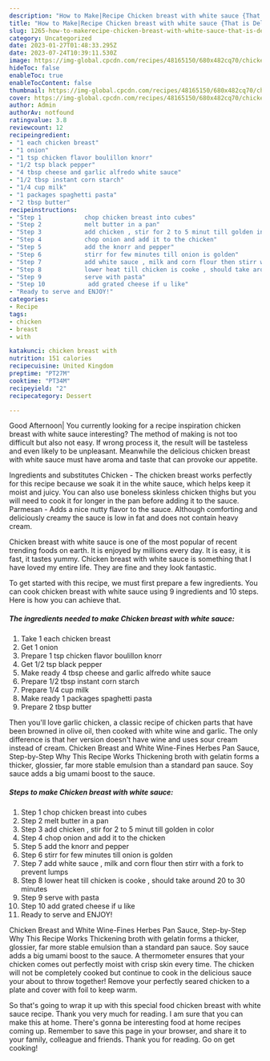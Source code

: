 ```yaml
---
description: "How to Make|Recipe Chicken breast with white sauce {That is Delicious"
title: "How to Make|Recipe Chicken breast with white sauce {That is Delicious"
slug: 1265-how-to-makerecipe-chicken-breast-with-white-sauce-that-is-delicious
category: Uncategorized
date: 2023-01-27T01:48:33.295Z
date: 2023-07-24T10:39:11.530Z
image: https://img-global.cpcdn.com/recipes/48165150/680x482cq70/chicken-breast-with-white-sauce-recipe-main-photo.jpg
hideToc: false
enableToc: true
enableTocContent: false
thumbnail: https://img-global.cpcdn.com/recipes/48165150/680x482cq70/chicken-breast-with-white-sauce-recipe-main-photo.jpg
cover: https://img-global.cpcdn.com/recipes/48165150/680x482cq70/chicken-breast-with-white-sauce-recipe-main-photo.jpg
author: Admin
authorAv: notfound
ratingvalue: 3.8
reviewcount: 12
recipeingredient:
- "1 each chicken breast"
- "1 onion"
- "1 tsp chicken flavor boulillon knorr"
- "1/2 tsp black pepper"
- "4 tbsp cheese and garlic alfredo white sauce"
- "1/2 tbsp instant corn starch"
- "1/4 cup milk"
- "1 packages spaghetti pasta"
- "2 tbsp butter"
recipeinstructions:
- "Step 1            chop chicken breast into cubes"
- "Step 2            melt butter in a pan"
- "Step 3            add chicken , stir for 2 to 5 minut till golden in color"
- "Step 4            chop onion and add it to the chicken"
- "Step 5            add the knorr and pepper"
- "Step 6            stirr for few minutes till onion is golden"
- "Step 7            add white sauce , milk and corn flour then stirr with a fork to prevent lumps"
- "Step 8            lower heat till chicken is cooke , should take around 20 to 30 minutes"
- "Step 9            serve with pasta"
- "Step 10            add grated cheese if u like"
- "Ready to serve and ENJOY!"
categories:
- Recipe
tags:
- chicken
- breast
- with

katakunci: chicken breast with 
nutrition: 151 calories
recipecuisine: United Kingdom
preptime: "PT27M"
cooktime: "PT34M"
recipeyield: "2"
recipecategory: Dessert

---
```



Good Afternoon| You currently looking for a recipe inspiration chicken breast with white sauce interesting? The method of making is not too difficult but also not easy. If wrong process it, the result will be tasteless and even likely to be unpleasant. Meanwhile the delicious chicken breast with white sauce must have aroma and taste that can provoke our appetite.





Ingredients and substitutes Chicken - The chicken breast works perfectly for this recipe because we soak it in the white sauce, which helps keep it moist and juicy. You can also use boneless skinless chicken thighs but you will need to cook it for longer in the pan before adding it to the sauce. Parmesan - Adds a nice nutty flavor to the sauce. Although comforting and deliciously creamy the sauce is low in fat and does not contain heavy cream.

Chicken breast with white sauce is one of the most popular of recent trending foods on earth. It is enjoyed by millions every day. It is easy, it is fast, it tastes yummy. Chicken breast with white sauce is something that I have loved my entire life. They are fine and they look fantastic.


To get started with this recipe, we must first prepare a few ingredients. You can cook chicken breast with white sauce using 9 ingredients and 10 steps. Here is how you can achieve that.

<!--inarticleads1-->

##### The ingredients needed to make Chicken breast with white sauce:

1. Take 1 each chicken breast
1. Get 1 onion
1. Prepare 1 tsp chicken flavor boulillon knorr
1. Get 1/2 tsp black pepper
1. Make ready 4 tbsp cheese and garlic alfredo white sauce
1. Prepare 1/2 tbsp instant corn starch
1. Prepare 1/4 cup milk
1. Make ready 1 packages spaghetti pasta
1. Prepare 2 tbsp butter


Then you&#39;ll love garlic chicken, a classic recipe of chicken parts that have been browned in olive oil, then cooked with white wine and garlic. The only difference is that her version doesn&#39;t have wine and uses sour cream instead of cream. Chicken Breast and White Wine-Fines Herbes Pan Sauce, Step-by-Step Why This Recipe Works Thickening broth with gelatin forms a thicker, glossier, far more stable emulsion than a standard pan sauce. Soy sauce adds a big umami boost to the sauce. 

<!--inarticleads2-->

##### Steps to make Chicken breast with white sauce:

1. Step 1            chop chicken breast into cubes
1. Step 2            melt butter in a pan
1. Step 3            add chicken , stir for 2 to 5 minut till golden in color
1. Step 4            chop onion and add it to the chicken
1. Step 5            add the knorr and pepper
1. Step 6            stirr for few minutes till onion is golden
1. Step 7            add white sauce , milk and corn flour then stirr with a fork to prevent lumps
1. Step 8            lower heat till chicken is cooke , should take around 20 to 30 minutes
1. Step 9            serve with pasta
1. Step 10            add grated cheese if u like
1. Ready to serve and ENJOY!

Chicken Breast and White Wine-Fines Herbes Pan Sauce, Step-by-Step Why This Recipe Works Thickening broth with gelatin forms a thicker, glossier, far more stable emulsion than a standard pan sauce. Soy sauce adds a big umami boost to the sauce. A thermometer ensures that your chicken comes out perfectly moist with crisp skin every time. The chicken will not be completely cooked but continue to cook in the delicious sauce your about to throw together! Remove your perfectly seared chicken to a plate and cover with foil to keep warm. 

So that's going to wrap it up with this special food chicken breast with white sauce recipe. Thank you very much for reading. I am sure that you can make this at home. There's gonna be interesting food at home recipes coming up. Remember to save this page in your browser, and share it to your family, colleague and friends. Thank you for reading. Go on get cooking!
